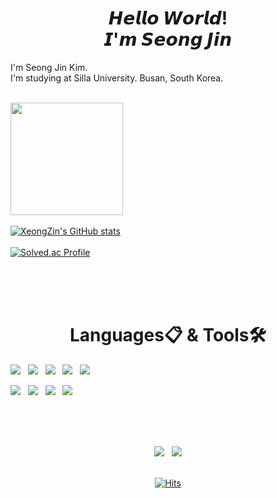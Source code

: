 <div align=center><h1>𝙃𝙚𝙡𝙡𝙤 𝙒𝙤𝙧𝙡𝙙!<br>𝙄'𝙢 𝙎𝙚𝙤𝙣𝙜 𝙅𝙞𝙣</h1></div>
I'm Seong Jin Kim.<br>
I'm studying at Silla University. Busan, South Korea.<br><br>

<a href="https://github.com/XeongZin" target="_blank"><img align="center" style="height:180px" src="https://github-readme-stats.vercel.app/api/top-langs/?username=XeongZin&layout=compact&theme=dark&hide_border=true" /></a> 
<br><br>
<a href="https://github.com/XeongZin" target="_blank">![XeongZin's GitHub stats](https://github-readme-stats.vercel.app/api?username=XeongZin&show_icons=true&theme=dark)</a>
<br><br>
[![Solved.ac Profile](http://mazassumnida.wtf/api/generate_badge?boj=ksj101915)](https://solved.ac/ksj101915)

<br><br><br>


<div align=center><h1>Languages📋 & Tools🛠</h1></div>

<div>
<a href="https://github.com/XeongZin" target="_blank"><img src="https://img.shields.io/badge/c-A8B9CC?style=for-the-badge&logo=c&logoColor=white"></a> &nbsp;
<a href="https://github.com/XeongZin" target="_blank"><img src="https://img.shields.io/badge/c++-00599C?style=for-the-badge&logo=cplusplus&logoColor=white"></a> &nbsp;
<a href="https://github.com/XeongZin" target="_blank"><img src="https://img.shields.io/badge/python-3776AB?style=for-the-badge&logo=python&logoColor=white"></a> &nbsp;
<a href="https://github.com/XeongZin" target="_blank"><img src="https://img.shields.io/badge/java-007396?style=for-the-badge&logo=java&logoColor=white"></a> &nbsp;
<a href="https://github.com/XeongZin" target="_blank"><img src="https://img.shields.io/badge/Linux-FCC624?style=for-the-badge&logo=Linux&logoColor=white"></a>
<br>
  
  
<a href="https://github.com/XeongZin" target="_blank"><img src="https://img.shields.io/badge/eclipse-2C2255?style=for-the-badge&logo=eclipseide&logoColor=white"></a> &nbsp;
<a href="https://github.com/XeongZin" target="_blank"><img src="https://img.shields.io/badge/android studio-3DDC84?style=for-the-badge&logo=androidstudio&logoColor=white"></a> &nbsp;
<a href="https://github.com/XeongZin" target="_blank"><img src="https://img.shields.io/badge/mysql-4479A1?style=for-the-badge&logo=mysql&logoColor=white"></a> &nbsp;
<a href="https://github.com/XeongZin" target="_blank"><img src="https://img.shields.io/badge/VScode-007ACC?style=for-the-badge&logo=visualstudiocode&logoColor=white"></a> &nbsp;
</div>

<br><br><br>
<div align=center>
  <div>
  <a href="https://github.com/XeongZin" target="_blank"><img src="https://img.shields.io/badge/powerjin1-FFCD00?style=flat-square&logo=kakaotalk&logoColor=white"></a> &nbsp;
  <a href="https://www.instagram.com/xeong.zin/" target="_blank"><img src="https://img.shields.io/badge/XeongZin-E4405F?style=flat-square&logo=instagram&logoColor=white"></a> 
  </div>
<br>
  
[![Hits](https://hits.seeyoufarm.com/api/count/incr/badge.svg?url=https%3A%2F%2Fgithub.com%2FXeongZin%2Fhit-counter&count_bg=%232144F3&title_bg=%23555555&icon=&icon_color=%23E7E7E7&title=seen&edge_flat=true)](https://hits.seeyoufarm.com)

